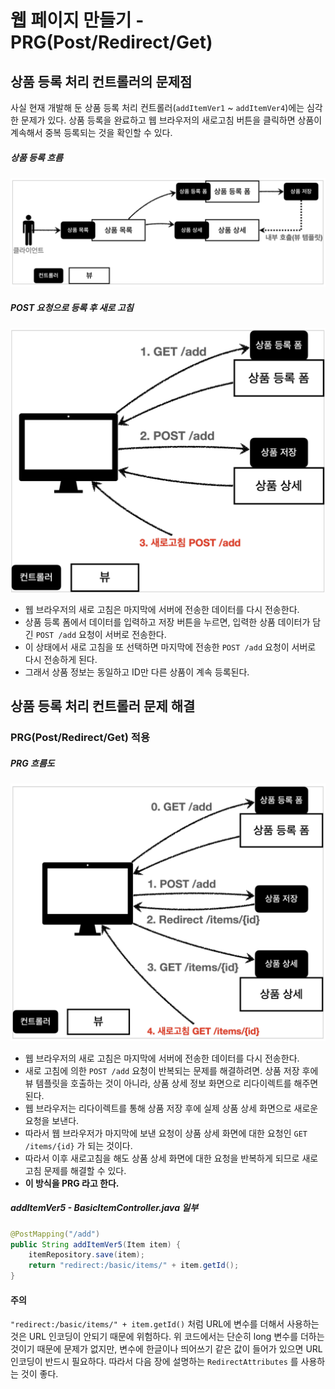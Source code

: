 # 웹 페이지 만들기 - PRG(Post/Redirect/Get)

## 상품 등록 처리 컨트롤러의 문제점
사실 현재 개발해 둔 상품 등록 처리 컨트롤러(`addItemVer1` ~ `addItemVer4`)에는 심각한 문제가 있다. 상품 등록을 완료하고 웹 브라우저의 새로고침 버튼을 클릭하면 상품이 계속해서 중복 등록되는 것을 확인할 수 있다.

##### 상품 등록 흐름
![](스크린샷%202022-06-15%20오후%2010.49.17.png)

##### POST 요청으로 등록 후 새로 고침
![](스크린샷%202022-06-15%20오후%2010.50.13.png)
- 웹 브라우저의 새로 고침은 마지막에 서버에 전송한 데이터를 다시 전송한다.
- 상품 등록 폼에서 데이터를 입력하고 저장 버튼을 누르면, 입력한 상품 데이터가 담긴 `POST /add` 요청이 서버로 전송한다.
- 이 상태에서 새로 고침을 또 선택하면 마지막에 전송한 `POST /add` 요청이 서버로 다시 전송하게 된다.
- 그래서 상품 정보는 동일하고 ID만 다른 상품이 계속 등록된다.


## 상품 등록 처리 컨트롤러 문제 해결
### PRG(Post/Redirect/Get) 적용
##### PRG 흐름도
![](스크린샷%202022-06-15%20오후%2010.53.10.png)
- 웹 브라우저의 새로 고침은 마지막에 서버에 전송한 데이터를 다시 전송한다.
- 새로 고침에 의한 `POST /add` 요청이 반복되는 문제를 해결하려면. 상품 저장 후에 뷰 템플릿을 호출하는 것이 아니라, 상품 상세 정보 화면으로 리다이렉트를 해주면 된다.
- 웹 브라우저는 리다이렉트를 통해 상품 저장 후에 실제 상품 상세 화면으로 새로운 요청을 보낸다.
- 따라서 웹 브라우저가 마지막에 보낸 요청이 상품 상세 화면에 대한 요청인 `GET /items/{id}` 가 되는 것이다.
- 따라서 이후 새로고침을 해도 상품 상세 화면에 대한 요청을 반복하게 되므로 새로 고침 문제를 해결할 수 있다.
- **이 방식을 PRG 라고 한다.**

##### addItemVer5 - BasicItemController.java 일부
```Java
@PostMapping("/add")
public String addItemVer5(Item item) {
	itemRepository.save(item);
	return "redirect:/basic/items/" + item.getId();
}
```

#### 주의
`"redirect:/basic/items/" + item.getId()` 처럼 URL에 변수를 더해서 사용하는 것은 URL 인코딩이 안되기 때문에 위험하다. 위 코드에서는 단순히 long 변수를 더하는 것이기 때문에 문제가 없지만, 변수에 한글이나 띄어쓰기 같은 값이 들어가 있으면 URL 인코딩이 반드시 필요하다. 따라서 다음 장에 설명하는 `RedirectAttributes` 를 사용하는 것이 좋다.